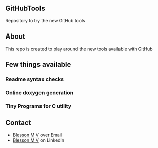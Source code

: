 ## GitHubTools
Repository to try the new GitHub tools

## About
This repo is created to play around the new tools available with GitHub

## Few things available
### Readme syntax checks
### Online doxygen generation
### Tiny Programs for C utility

## Contact
- [Blesson M V](blessoniitm@gmail.com) over Email 
- [Blesson M V](https://www.linkedin.com/in/blesson-varunan/) on LinkedIn

